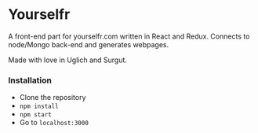 # Yourselfr
A front-end part for yourselfr.com written in React and Redux. Connects to node/Mongo back-end and generates webpages.  

Made with love in Uglich and Surgut.

### Installation
* Clone the repository
* `npm install`
* `npm start`
* Go to `localhost:3000`
